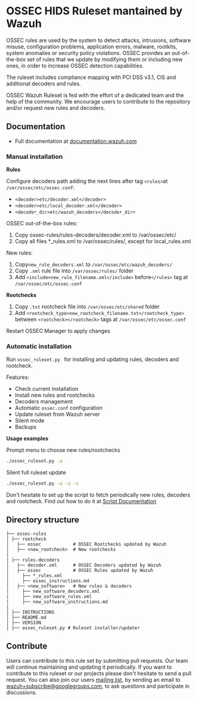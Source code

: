 # OSSEC HIDS Ruleset mantained by Wazuh

OSSEC rules are used by the system to detect attacks, intrusions, software misuse, configuration problems, application errors, malware, rootkits, system anomalies or security policy violations. OSSEC provides an out-of-the-box set of rules that we update by modifying them or including new ones, in order to increase OSSEC detection capabilities.

The ruleset includes compliance mapping with PCI DSS v3.1, CIS and additional decoders and rules.

OSSEC Wazuh Ruleset is fed with the effort of a dedicated team and the help of the community. We encourage users to contribute to the repository and/or request new rules and decoders.

## Documentation

* Full documentation at [documentation.wazuh.com](http://documentation.wazuh.com/en/latest/ossec_ruleset.html)

### Manual installation

**Rules**

Configure decoders path adding the next lines after tag ``<rules>``at ``/var/ossec/etc/ossec.conf``:

 - ``<decoder>etc/decoder.xml</decoder>``
 - ``<decoder>etc/local_decoder.xml</decoder>``
 - ``<decoder_dir>etc/wazuh_decoders</decoder_dir>``

OSSEC out-of-the-box rules:

 1. Copy ossec-rules/rules-decoders/decoder.xml to /var/ossec/etc/ 
 2. Copy all files *_rules.xml to /var/ossec/rules/, except for local_rules.xml

New rules:

 1. Copy``new_rule_decoders.xml`` to ``/var/ossec/etc/wazuh_decoders/``
 2. Copy ``.xml`` rule file into ``/var/ossec/rules/`` folder
 3. Add ``<include>new_rule_filename.xml</include>`` before``</rules>`` tag at ``/var/ossec/etc/ossec.conf``

    
**Rootchecks**

1. Copy ``.txt`` rootcheck file into ``/var/ossec/etc/shared`` folder
2. Add ``<rootcheck_type>new_rootcheck_filename.txt</rootcheck_type>`` between ``<rootcheck></rootcheck>`` tags at ``/var/ossec/etc/ossec.conf``

Restart OSSEC Manager to apply changes

### Automatic installation

Run ```ossec_ruleset.py ``` for installing and updating rules, decoders and rootcheck. 

Features:

* Check current installation
* Install new rules and rootchecks
* Decoders management
* Automatic ```ossec.conf``` configuration
* Update ruleset from Wazuh server
* Silent mode
* Backups

**Usage examples**

Prompt menu to choose new rules/rootchecks
``` bash
./ossec_ruleset.py -a
```

Silent full ruleset update
``` bash
./ossec_ruleset.py -a -u -s
```

Don't hesitate to set up the script to fetch periodically new rules, decoders and rootcheck.
Find out how to do it at [Script Documentation](http://documentation.wazuh.com/en/latest/ossec_rule_set.html)


## Directory structure

    ├── ossec-rules             
    │ ├── rootcheck            
    │   ├── ossec            # OSSEC Rootchecks updated by Wazuh
    │   ├── <new_rootcheck>  # New rootchecks
    |
    │ ├── rules-decoders 
    │   ├── decoder.xml      # OSSEC Decoders updated by Wazuh
    │   ├── ossec            # OSSEC Rules updated by Wazuh
    │     ├── *_rules.xml
    │     ├── ossec_instructions.md
    │   ├── <new_software>   # New rules & decoders
    |     ├── new_software_decoders.xml
    |     ├── new_software_rules.xml  
    |     ├── new_software_instructions.md  
    |
    │ ├── INSTRUCTIONS
    │ ├── README.md
    │ ├── VERSION
    │ ├── ossec_ruleset.py # Ruleset installer/updater
    
## Contribute

Users can contribute to this rule set by submitting pull requests. Our team will continue maintaining and updating it periodically.
If you want to contribute to this ruleset or our projects please don't hesitate to send a pull request. You can also join our users [mailing list](https://groups.google.com/d/forum/wazuh), by sending an email to [wazuh+subscribe@googlegroups.com](mailto:wazuh+subscribe@googlegroups.com), to ask questions and participate in discussions.
    

